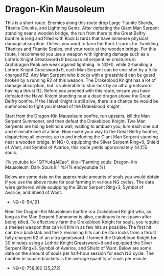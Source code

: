 # Dragon-Kin Mausoleum

This is a short route. Enemies along this route drop Large Titanite Shards,
Titanite Chunks, and Lightning Gems. After defeating the Giant Man Serpent
standing near a wooden bridge, the run from there to the Great Belfry bonfire is
long and filled with Rock Lizards that have immense physical damage absorption.
Unless you want to farm the Rock Lizards for Twinkling Titanites and Titanite
Scales, end your route at the wooden bridge. For this route, I recommend you use
a weapon with lightning damage such as a Lothric Knight Greatsword+9 because all
serpentine creatures in Archdragon Peak are weak against lightning. In NG+0,
while 2-handing a Lothric Knight Greatsword+9, each Man Serpent can be one-shot
by a fully charged R2. Any Man Serpent who blocks with a greatshield can be
guard broken by a running R2 of this weapon. The Drakeblood Knight has a lot of
damage absorption, but is vulnerable to stun lock by an ultra greatsword having
a thrust R2. Before you proceed with this route, ensure you have defeated the
Havel Knight standing near a dead dragon above the Great Belfry bonfire. If the
Havel Knight is still alive, there is a chance he would be summoned to fight you
instead of the Drakeblood Knight.

Start from the Dragon-Kin Mausoleum bonfire, run upstairs, kill the Man Serpent
Summoner, and then defeat the Drakeblood Knight. Two Man Serpents are hiding
behind a wall, waiting to ambush you; lure each one out and eliminate one at a
time. Now make your way to the Great Belfry bonfire, dispatching all enemies up
to and including the Giant Man Serpent standing near a wooden bridge. In NG+0,
equipping the Silver Serpent Ring+0, Shield of Want, and Symbol of Avarice, this
route yields approximately 44,155 souls.

{% youtube id="QTYu4qAiEao", title="Farming souls: Dragon-Kin Mausoleum, Dark Souls III" %}{% endyoutube %}

Below are some data on the approximate amounts of souls you would obtain if you
use the above route for soul farming in various NG cycles. The data were
gathered while equipping the Silver Serpent Ring+3, Symbol of Avarice, and
Shield of Want.

-   NG+0: 54,191

Near the Dragon-Kin Mausoleum bonfire is a Drakeblood Knight who, as long as the
Man Serpent Summoner is alive, continues to re-spawn after being killed. To
effectively farm the Drakeblood Knight for souls, you require a (melee) weapon
that can kill him in as few hits as possible. The first hit can be a backstab
and the 2 remaining hits can be stun locks from a thrust fully charged R2 of an
ultra greatsword. I farmed the Drakeblood Knight for 30 minutes using a Lothric
Knight Greatsword+9 and equipped the Silver Serpent Ring+3, Symbol of Avarice,
and Shield of Want. Below are some data on the amount of souls per half-hour
session for each NG cycle. The number in square brackets is the average quantity
of souls per minute.

-   NG+0: 758,160 [25,272]
